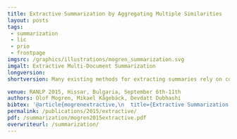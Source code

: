 ```yaml
---
title: Extractive Summarization by Aggregating Multiple Similarities
layout: posts
tags:
 - summarization
 - lic
 - prio
 - frontpage
imgsrc: /graphics/illustrations/mogren_summarization.svg
imgalt: Extractive Multi-Document Summarization
longversion:
shortversion: Many existing methods for extracting summaries rely on comparing the similarity of two sentences in some way. In this paper, we present new ways of measuring this similarity, based on sentiment analysis and continuous vector space representations, and show that combining these together with similarity measures from existing methods, helps to create better summaries. The finding is demonstrated with MULTSUM, a novel summarization method that uses ideas from kernel methods to combine sentence similarity measures. Submodular optimization is then used to produce summaries that take several different similarity measures into account. Our method improves over the state-of-the-art on standard benchmark datasets; it is also fast and scale to large document collections, and the results are statistically significant.

venue: RANLP 2015, Hissar, Bulgaria, September 6th-11th
authors: Olof Mogren, Mikael Kågebäck, Devdatt Dubhashi
bibtex: '@article{mogrenextractive,\n  title={Extractive Summarization by Aggregating Multiple Similarities},\n  author={Mogren, Olof and Kågebäck, Mikael and Dubhashi, Devdatt},\n  journal={RECENT ADVANCES IN NATURAL LANGUAGE PROCESSING 2015},\n  pages={451}\n}'
permalink: /publications/2015/extractive/
pdf: /summarization/mogren2015extractive.pdf
overwriteurl: /summarization/
---
```


